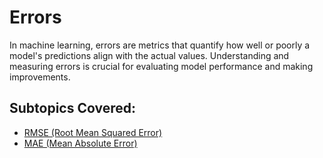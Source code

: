 # Errors

In machine learning, errors are metrics that quantify how well or poorly a model's predictions align with the actual values. Understanding and measuring errors is crucial for evaluating model performance and making improvements.

## Subtopics Covered:

- [RMSE (Root Mean Squared Error)](./RMSE/README.md)
- [MAE (Mean Absolute Error)](./MAE/README.md)

